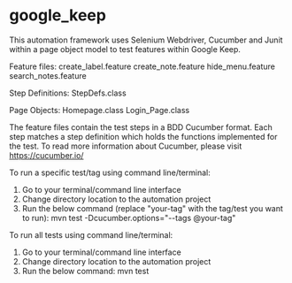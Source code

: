 # google_keep
This automation framework uses Selenium Webdriver, Cucumber and Junit within a page object model to test features within Google Keep.

Feature files: 
create_label.feature
create_note.feature
hide_menu.feature
search_notes.feature

Step Definitions:
StepDefs.class

Page Objects: 
Homepage.class
Login_Page.class

The feature files contain the test steps in a BDD Cucumber format. Each step matches a step definition which holds the functions 
implemented for the test.
To read more information about Cucumber, please visit https://cucumber.io/

To run a specific test/tag using command line/terminal:
1) Go to your terminal/command line interface
2) Change directory location to the automation project
3) Run the below command (replace "your-tag" with the tag/test you want to run):
mvn test -Dcucumber.options="--tags @your-tag"

To run all tests using command line/terminal:
1) Go to your terminal/command line interface
2) Change directory location to the automation project
3) Run the below command:
mvn test
